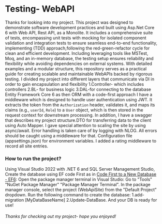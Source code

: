 # Testing- WebAPI
Thanks for looking into my project. This project was designed to demonstrate software development practices and built using Asp.Net Core 6 with Web API, Rest API, as a Monolite.
It includes a comprehensive suite of tests, encompassing unit tests with mocking for isolated component validation and integration tests to ensure seamless end-to-end functionality, implementing (TDD) approach,following the red-green-refactor cycle for clean and efficient development.
Including leveraging tools like MSTest, Moq, and an in-memory database, the testing setup ensures reliability and flexibility while avoiding dependencies on external systems. 
With detailed examples and a modular structure, this repository serves as a practical guide for creating scalable and maintainable WebAPIs backed by rigorous testing.
I divided my project into different layers that communicate via DI in order to gain encapsulation and flexibility
1.Controller- which includes controllers 
2.BL- for business logic
3.DAL-for connecting to the database Entity Framework Core 6 as then ORM with a code-first approach
I have a middleware which is designed to handle user authentication using JWT. It extracts the token from the `Authorization` header, validates it, and maps its claims (e.g., `userId`, `Role`) to a `User` object, which is then stored in the request context for downstream processing.
In addition, I have a swagger that describes my project structure.DTO for transferring data to the client using Auto Mapper.
I gave special attention to scaling the site by using async/await.
Error handling is taken care of by logging with NLOG. All errors should be caught using a middleware for that.
Configuration file (appsettings.json) for environment variables. I added a rating middleware to record all site entries.

### How to run the project?
Using Visual Studio 2022 with .NET 6 and SQL Server Management Studio,
Create the database using EF code First as in [Code First to a New Database - EF6](url):
Open the package manager terminal in Visual Studio: Go to "Tools" "NuGet Package Manager" "Package Manager Terminal".
In the package manager console, select the project (WebApiSite) from the "Default Project" dropdown.
Run the following command to create the database:
1.add-migration [MyDataBaseName]
2.Update-DataBase.
And your DB is ready for use!
###### Thanks for checking out my project- hope you enjoyed!





